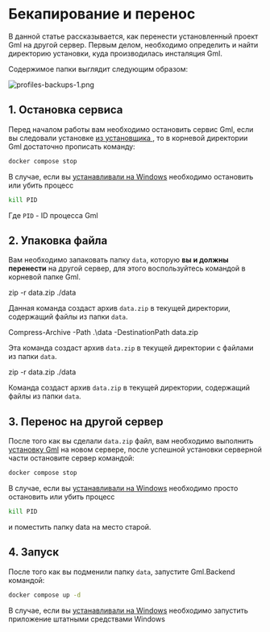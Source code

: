 # Бекапирование и перенос

В данной статье рассказывается, как перенести установленный проект Gml на другой сервер.
Первым делом, необходимо определить и найти директорию установки, куда производилась инсталяция Gml.

Содержимое папки выглядит следующим образом:

![profiles-backups-1.png](profiles-backups-1.png)

## 1. Остановка сервиса

Перед началом работы вам необходимо остановить сервис Gml, если вы следовали
установке [из установщика ](server-install-from-script.md),
то в корневой директории Gml достаточно прописать команду:

```bash
docker compose stop
```

В случае, если вы [устанавливали на Windows](server-install-from-script-windows.md) необходимо остановить или убить
процесс

```Bash
kill PID
```

Где `PID` - ID процесса Gml

## 2. Упаковка файла

Вам необходимо запаковать папку `data`, которую **вы и должны перенести** на другой сервер, для этого воспользуйтесь
командой
в корневой папке Gml.

<tabs>
    <tab id="Linux-install" title="Linux">
<code-block lang="Bash" >
zip -r data.zip ./data
</code-block>

Данная команда создаст архив `data.zip` в текущей директории, содержащий файлы из папки `data`.
</tab>
<tab id="Windows-install" title="Windows">

<code-block lang="Bash" >
Compress-Archive -Path .\data -DestinationPath data.zip
</code-block>

Эта команда создаст архив `data.zip` в текущей директории с файлами из папки `data`.
</tab>
<tab id="MacOS-install" title="MacOS">

<code-block lang="Bash" >
zip -r data.zip ./data
</code-block>

Команда создаст архив `data.zip` в текущей директории, содержащий файлы из папки `data`.
</tab>
</tabs>

## 3. Перенос на другой сервер

После того как вы сделали `data.zip` файл, вам необходимо выполнить [установку Gml](server-install-home.topic) на новом
сервере,
после успешной установки серверной части остановите сервер командой:

```bash
docker compose stop
```

В случае, если вы [устанавливали на Windows](server-install-from-script-windows.md) необходимо просто остановить или
убить процесс

```Bash
kill PID
```

и поместить папку data на место старой.

## 4. Запуск

После того как вы подменили папку `data`, запустите Gml.Backend командой:

```bash
docker compose up -d
```

В случае, если вы [устанавливали на Windows](server-install-from-script-windows.md) необходимо запустить приложение
штатными средствами Windows